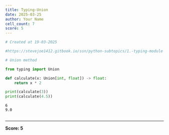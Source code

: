 ```yaml
---
title: Typing-Union
date: 2025-03-25
author: Your Name
cell_count: 7
score: 5
---
```


```python
# Created at 19-03-2025
```


```python
#https://stevejoe1412.gitbook.io/ssn/python-subtopics/1.-typing-module - referance
```


```python
# Union method
```


```python
from typing import Union
```


```python
def calculate(x: Union[int, float]) -> float:
    return x * 2
```


```python
print(calculate(3))
print(calculate(4.5))
```

    6
    9.0



```python

```


---
**Score: 5**
